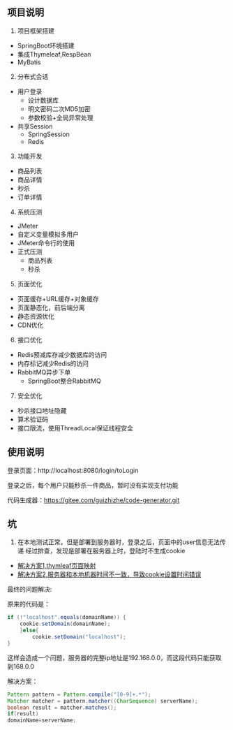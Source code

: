 ## 项目说明
1. 项目框架搭建
- SpringBoot环境搭建
- 集成Thymeleaf,RespBean
- MyBatis
2. 分布式会话
- 用户登录
  - 设计数据库
  - 明文密码二次MD5加密
  - 参数校验+全局异常处理
- 共享Session
  - SpringSession
  - Redis

3. 功能开发
- 商品列表
- 商品详情
- 秒杀
- 订单详情
  
4. 系统压测
- JMeter
- 自定义变量模拟多用户
- JMeter命令行的使用
- 正式压测
  - 商品列表
  - 秒杀

5. 页面优化
- 页面缓存+URL缓存+对象缓存
- 页面静态化，前后端分离
- 静态资源优化
- CDN优化

6. 接口优化
- Redis预减库存减少数据库的访问
- 内存标记减少Redis的访问
- RabbitMQ异步下单
  - SpringBoot整合RabbitMQ
  
7. 安全优化
- 秒杀接口地址隐藏
- 算术验证码
- 接口限流，使用ThreadLocal保证线程安全

## 使用说明
登录页面：http://localhost:8080/login/toLogin

登录之后，每个用户只能秒杀一件商品，暂时没有实现支付功能

代码生成器：https://gitee.com/guizhizhe/code-generator.git


## 坑

1. 在本地测试正常，但是部署到服务器时，登录之后，页面中的user信息无法传递
经过排查，发现是部署在服务器上时，登陆时不生成cookie

- [解决方案1,thymleaf页面映射](https://www.bbsmax.com/A/6pdDNyoGJw/)
- [解决方案2,服务器和本地机器时间不一致，导致cookie设置时间错误](https://blog.csdn.net/weixin_34255938/article/details/114946717?spm=1001.2101.3001.6661.1&utm_medium=distribute.pc_relevant_t0.none-task-blog-2%7Edefault%7ECTRLIST%7Edefault-1-114946717-blog-114148662.pc_relevant_sortByAnswer&depth_1-utm_source=distribute.pc_relevant_t0.none-task-blog-2%7Edefault%7ECTRLIST%7Edefault-1-114946717-blog-114148662.pc_relevant_sortByAnswer&utm_relevant_index=1)

最终的问题解决:

原来的代码是：
```java 
if (!"localhost".equals(domainName)) {
    cookie.setDomain(domainName);
    }else{
        cookie.setDomain("localhost");
}
```
这样会造成一个问题，服务器的完整ip地址是192.168.0.0，而这段代码只能获取到168.0.0

解决方案：
```java 
Pattern pattern = Pattern.compile("[0-9]+.*");
Matcher matcher = pattern.matcher((CharSequence) serverName);
boolean result = matcher.matches();
if(result)
domainName=serverName;
```

